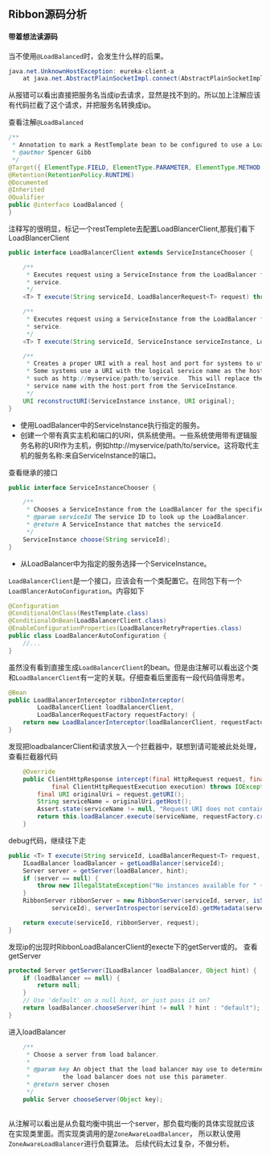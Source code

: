 ## Ribbon源码分析


#### 带着想法读源码
当不使用`@LoadBalanced`时，会发生什么样的后果。
```java
java.net.UnknownHostException: eureka-client-a
	at java.net.AbstractPlainSocketImpl.connect(AbstractPlainSocketImpl.java:184) ~[na:1.8.0_151]
```
从报错可以看出直接把服务名当成ip去请求，显然是找不到的。所以加上注解应该有代码拦截了这个请求，并把服务名转换成ip。

查看注解`@LoadBalanced`
```java
/**
 * Annotation to mark a RestTemplate bean to be configured to use a LoadBalancerClient.
 * @author Spencer Gibb
 */
@Target({ ElementType.FIELD, ElementType.PARAMETER, ElementType.METHOD })
@Retention(RetentionPolicy.RUNTIME)
@Documented
@Inherited
@Qualifier
public @interface LoadBalanced {
}
```
注释写的很明显，标记一个restTemplete去配置LoadBlancerClient,那我们看下LoadBlancerClient
```java
public interface LoadBalancerClient extends ServiceInstanceChooser {

	/**
	 * Executes request using a ServiceInstance from the LoadBalancer for the specified
	 * service.
	 */
	<T> T execute(String serviceId, LoadBalancerRequest<T> request) throws IOException;

	/**
	 * Executes request using a ServiceInstance from the LoadBalancer for the specified
	 * service.
	 */
	<T> T execute(String serviceId, ServiceInstance serviceInstance, LoadBalancerRequest<T> request) throws IOException;

	/**
	 * Creates a proper URI with a real host and port for systems to utilize.
	 * Some systems use a URI with the logical service name as the host,
	 * such as http://myservice/path/to/service.  This will replace the
	 * service name with the host:port from the ServiceInstance.
	 */
	URI reconstructURI(ServiceInstance instance, URI original);
}
```
- 使用LoadBalancer中的ServiceInstance执行指定的服务。
- 创建一个带有真实主机和端口的URI，供系统使用。一些系统使用带有逻辑服务名称的URI作为主机，例如http://myservice/path/to/service。这将取代主机的服务名称:来自ServiceInstance的端口。

查看继承的接口
```java
public interface ServiceInstanceChooser {

    /**
     * Chooses a ServiceInstance from the LoadBalancer for the specified service.
     * @param serviceId The service ID to look up the LoadBalancer.
     * @return A ServiceInstance that matches the serviceId.
     */
    ServiceInstance choose(String serviceId);
}
```

- 从LoadBalancer中为指定的服务选择一个ServiceInstance。

`LoadBalancerClient`是一个接口，应该会有一个类配置它。在同包下有一个`LoadBlancerAutoConfiguration`。内容如下
```java
@Configuration
@ConditionalOnClass(RestTemplate.class)
@ConditionalOnBean(LoadBalancerClient.class)
@EnableConfigurationProperties(LoadBalancerRetryProperties.class)
public class LoadBalancerAutoConfiguration {
    //...
}
```
虽然没有看到直接生成`LoadBalancerClient`的bean。但是由注解可以看出这个类和`LoadBalancerClient`有一定的关联。仔细查看后里面有一段代码值得思考。
```java
@Bean
public LoadBalancerInterceptor ribbonInterceptor(
        LoadBalancerClient loadBalancerClient,
        LoadBalancerRequestFactory requestFactory) {
    return new LoadBalancerInterceptor(loadBalancerClient, requestFactory);
}
```
发现把loadbalancerClient和请求放入一个拦截器中，联想到请可能被此处处理，查看拦截器代码
```java
	@Override
	public ClientHttpResponse intercept(final HttpRequest request, final byte[] body,
			final ClientHttpRequestExecution execution) throws IOException {
		final URI originalUri = request.getURI();
		String serviceName = originalUri.getHost();
		Assert.state(serviceName != null, "Request URI does not contain a valid hostname: " + originalUri);
		return this.loadBalancer.execute(serviceName, requestFactory.createRequest(request, body, execution));
	}
```
debug代码，继续往下走
```java
public <T> T execute(String serviceId, LoadBalancerRequest<T> request, Object hint) throws IOException {
    ILoadBalancer loadBalancer = getLoadBalancer(serviceId);
    Server server = getServer(loadBalancer, hint);
    if (server == null) {
        throw new IllegalStateException("No instances available for " + serviceId);
    }
    RibbonServer ribbonServer = new RibbonServer(serviceId, server, isSecure(server,
            serviceId), serverIntrospector(serviceId).getMetadata(server));

    return execute(serviceId, ribbonServer, request);
}
```
发现ip的出现时RibbonLoadBalancerClient的execte下的getServer或的。
查看getServer
```java
protected Server getServer(ILoadBalancer loadBalancer, Object hint) {
    if (loadBalancer == null) {
        return null;
    }
    // Use 'default' on a null hint, or just pass it on?
    return loadBalancer.chooseServer(hint != null ? hint : "default");
}
```
进入loadBalancer
```java
	/**
	 * Choose a server from load balancer.
	 * 
	 * @param key An object that the load balancer may use to determine which server to return. null if 
	 *         the load balancer does not use this parameter.
	 * @return server chosen
	 */
	public Server chooseServer(Object key);
	
```
从注解可以看出是从负载均衡中挑出一个server，那负载均衡的具体实现就应该在实现类里面。而实现类调用的是`ZoneAwareLoadBalancer`，
所以默认使用`ZoneAwareLoadBalancer`进行负载算法。
后续代码太过复杂，不做分析。

